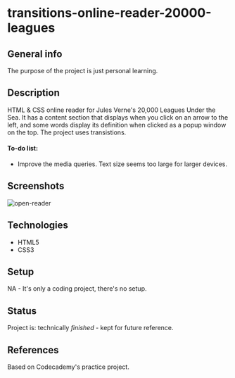 # transitions-online-reader-20000-leagues

## General info
The purpose of the project is just personal learning. 

## Description
HTML & CSS online reader for Jules Verne's 20,000 Leagues Under the Sea. It has a content section that displays when you click on an arrow to the left, and some words display its definition when clicked as a popup window on the top. The project uses transistions. 

#### To-do list:
* Improve the media queries. Text size seems too large for larger devices. 

## Screenshots
<img src='https://i.postimg.cc/9rdsXtLY/open-reader.png' border='0' alt='open-reader'/>

## Technologies
* HTML5
* CSS3

## Setup
NA - It's only a coding project, there's no setup.

## Status
Project is: technically _finished_ - kept for future reference.


## References
Based on Codecademy's practice project. 


